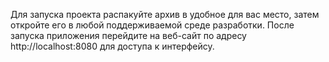 Для запуска проекта распакуйте архив в удобное для вас место, затем откройте его в любой поддерживаемой среде разработки. После запуска приложения перейдите на веб-сайт по адресу http://localhost:8080 для доступа к интерфейсу.
